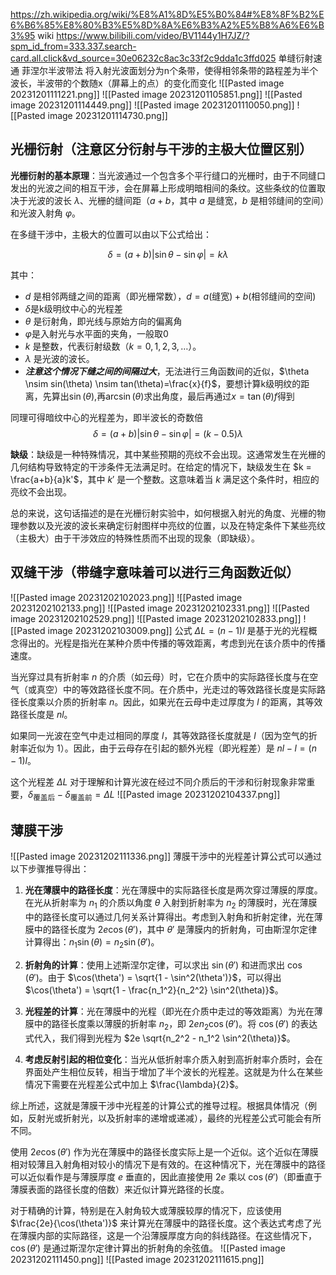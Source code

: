 https://zh.wikipedia.org/wiki/%E8%A1%8D%E5%B0%84#%E8%8F%B2%E6%B6%85%E8%80%B3%E5%8D%8A%E6%B3%A2%E5%B8%A6%E6%B3%95 wiki
https://www.bilibili.com/video/BV1144y1H7JZ/?spm_id_from=333.337.search-card.all.click&vd_source=30e06232c8ac3c33f2c9dda1c3ffd025 单缝衍射速通
菲涅尔半波带法
将入射光波面划分为n个条带，使得相邻条带的路程差为半个波长，半波带的个数随x（屏幕上的点）的变化而变化
![[Pasted image 20231201111221.png]]
![[Pasted image 20231201105851.png]]
![[Pasted image 20231201114449.png]]
![[Pasted image 20231201110050.png]]
![[Pasted image 20231201114730.png]]

## 光栅衍射（注意区分衍射与干涉的主极大位置区别）

**光栅衍射的基本原理**：当光波通过一个包含多个平行缝口的光栅时，由于不同缝口发出的光波之间的相互干涉，会在屏幕上形成明暗相间的条纹。这些条纹的位置取决于光波的波长 $\lambda$、光栅的缝间距（$a+b$，其中 $a$ 是缝宽，$b$ 是相邻缝间的空间）和光波入射角 $\varphi$。

在多缝干涉中，主极大的位置可以由以下公式给出：

$$\delta = (a+b)|\sin \theta - \sin \varphi| = k\lambda$$

其中：
- $d$ 是相邻两缝之间的距离（即光栅常数），$d=a\text{(缝宽)}+b\text{(相邻缝间的空间)}$
- $\delta$是k级明纹中心的光程差
- $\theta$ 是衍射角，即光线与原始方向的偏离角
- $\varphi$是入射光与水平面的夹角，一般取0
- $k$ 是整数，代表衍射级数（$k = 0, 1, 2, 3, \ldots$）。
- $\lambda$ 是光波的波长。
- ***注意这个情况下缝之间的间隔过大***，无法进行三角函数间的近似，$\theta \nsim sin(\theta) \nsim tan(\theta)=\frac{x}{f}$，要想计算k级明纹的距离，先算出$\sin(\theta)$,再$\arcsin(\theta)$求出角度，最后再通过$x = \tan(\theta)f$得到

同理可得暗纹中心的光程差为，即半波长的奇数倍
$$\delta = (a+b)|\sin \theta - \sin \varphi| = (k-0.5)\lambda$$

 **缺级**：缺级是一种特殊情况，其中某些预期的亮纹不会出现。这通常发生在光栅的几何结构导致特定的干涉条件无法满足时。在给定的情况下，缺级发生在 $k = \frac{a+b}{a}k'$，其中 $k'$ 是一个整数。这意味着当 $k$ 满足这个条件时，相应的亮纹不会出现。


总的来说，这句话描述的是在光栅衍射实验中，如何根据入射光的角度、光栅的物理参数以及光波的波长来确定衍射图样中亮纹的位置，以及在特定条件下某些亮纹（主极大）由于干涉效应的特殊性质而不出现的现象（即缺级）。

## 双缝干涉（带缝字意味着可以进行三角函数近似）

![[Pasted image 20231202102023.png]]
![[Pasted image 20231202102133.png]]
![[Pasted image 20231202102331.png]]
![[Pasted image 20231202102529.png]]
![[Pasted image 20231202102833.png]]
![[Pasted image 20231202103009.png]]
公式 $\Delta L = (n - 1)l$ 是基于光的光程概念得出的。光程是指光在某种介质中传播的等效距离，考虑到光在该介质中的传播速度。

当光穿过具有折射率 $n$ 的介质（如云母）时，它在介质中的实际路径长度与在空气（或真空）中的等效路径长度不同。在介质中，光走过的等效路径长度是实际路径长度乘以介质的折射率 $n$。因此，如果光在云母中走过厚度为 $l$ 的距离，其等效路径长度是 $nl$。

如果同一光波在空气中走过相同的厚度 $l$，其等效路径长度就是 $l$（因为空气的折射率近似为 1）。因此，由于云母存在引起的额外光程（即光程差）是 $nl - l = (n - 1)l$。

这个光程差 $\Delta L$ 对于理解和计算光波在经过不同介质后的干涉和衍射现象非常重要，$\delta_\text{覆盖后}-\delta_\text{覆盖前}=\Delta L$
![[Pasted image 20231202104337.png]]
## 薄膜干涉
![[Pasted image 20231202111336.png]]
薄膜干涉中的光程差计算公式可以通过以下步骤推导得出：

1. **光在薄膜中的路径长度**：光在薄膜中的实际路径长度是两次穿过薄膜的厚度。在光从折射率为 $n_1$ 的介质以角度 $\theta$ 入射到折射率为 $n_2$ 的薄膜时，光在薄膜中的路径长度可以通过几何关系计算得出。考虑到入射角和折射定律，光在薄膜中的路径长度为 $2e \cos(\theta')$，其中 $\theta'$ 是薄膜内的折射角，可由斯涅尔定律计算得出：$n_1 \sin(\theta) = n_2 \sin(\theta')$。

2. **折射角的计算**：使用上述斯涅尔定律，可以求出 $\sin(\theta')$ 和进而求出 $\cos(\theta')$。由于 $\cos(\theta') = \sqrt{1 - \sin^2(\theta')}$，可以得出 $\cos(\theta') = \sqrt{1 - \frac{n_1^2}{n_2^2} \sin^2(\theta)}$。

3. **光程差的计算**：光在薄膜中的光程（即光在介质中走过的等效距离）为光在薄膜中的路径长度乘以薄膜的折射率 $n_2$，即 $2en_2 \cos(\theta')$。将 $\cos(\theta')$ 的表达式代入，我们得到光程为 $2e \sqrt{n_2^2 - n_1^2 \sin^2(\theta)}$。

4. **考虑反射引起的相位变化**：当光从低折射率介质入射到高折射率介质时，会在界面处产生相位反转，相当于增加了半个波长的光程差。这就是为什么在某些情况下需要在光程差公式中加上 $\frac{\lambda}{2}$。

综上所述，这就是薄膜干涉中光程差的计算公式的推导过程。根据具体情况（例如，反射光或折射光，以及折射率的递增或递减），最终的光程差公式可能会有所不同。

使用 $2e\cos(\theta')$ 作为光在薄膜中的路径长度实际上是一个近似。这个近似在薄膜相对较薄且入射角相对较小的情况下是有效的。在这种情况下，光在薄膜中的路径可以近似看作是与薄膜厚度 $e$ 垂直的，因此直接使用 $2e$ 乘以 $\cos(\theta')$（即垂直于薄膜表面的路径长度的倍数）来近似计算光路径的长度。

对于精确的计算，特别是在入射角较大或薄膜较厚的情况下，应该使用 $\frac{2e}{\cos(\theta')}$ 来计算光在薄膜中的路径长度。这个表达式考虑了光在薄膜内部的实际路径，这是一个沿薄膜厚度方向的斜线路径。在这些情况下，$\cos(\theta')$ 是通过斯涅尔定律计算出的折射角的余弦值。
![[Pasted image 20231202111450.png]]
![[Pasted image 20231202111615.png]]